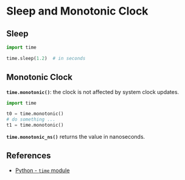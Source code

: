 # Sleep and Monotonic Clock

## Sleep

```python
import time

time.sleep(1.2)  # in seconds
```

## Monotonic Clock

**`time.monotonic()`**: the clock is not affected by system clock updates.

```python
import time

t0 = time.monotonic()
# do something ...
t1 = time.monotonic()
```

**`time.monotonic_ns()`** returns the value in nanoseconds.

## References

- [Python - `time` module](https://docs.python.org/3/library/time.html)
